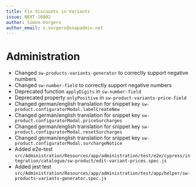 ```yaml
---
title: Fix discounts in Variants
issue: NEXT-10802
author: Simon Vorgers
author_email: s.vorgers@snapadmin.net 
---
```

# Administration
* Changed `sw-products-variants-generator` to correctly support negative numbers
* Changed `sw-number-field` to correctly support negative numbers
* Deprecated function `applyDigits` in `sw-number-field`
* Deprecated property `onlyPositive` in `sw-product-variants-price-field`
* Changed german/english translation for snippet key `sw-product.configuratorModal.labelCreateNew`
* Changed german/english translation for snippet key `sw-product.configuratorModal.priceSurcharges`
* Changed german/english translation for snippet key `sw-product.configuratorModal.resetSurcharges`
* Changed german/english translation for snippet key `sw-product.configuratorModal.surchargeNotice`
* Added e2e-test `src/Administration/Resources/app/administration/test/e2e/cypress/integration/catalogue/sw-product/edit-variant-prices.spec.js`
* Added jest test `src/Administration/Resources/app/administration/test/app/helper/sw-products-variants-generator.spec.js`
